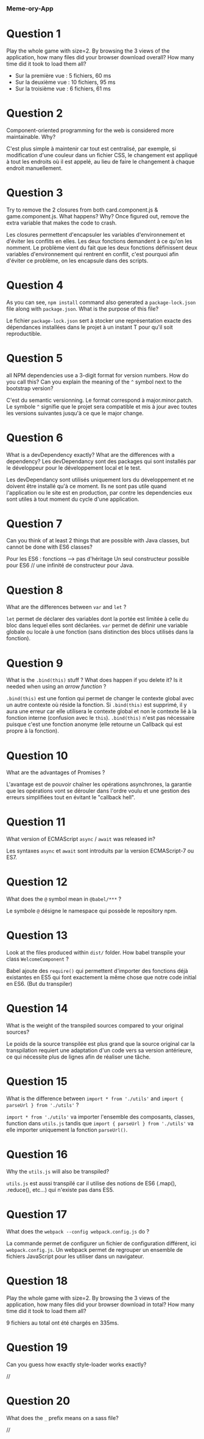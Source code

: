 ### Meme-ory-App

# Question 1
Play the whole game with size=2. By browsing the 3 views of the application, how many files did your browser download overall? How many time did it took to load them all?

* Sur la première vue : 5 fichiers, 60 ms
* Sur la deuxième vue : 10 fichiers, 95 ms
* Sur la troisième vue : 6 fichiers, 61 ms

# Question 2
Component-oriented programming for the web is considered more maintainable. Why?

C'est plus simple à maintenir car tout est centralisé, par exemple, si modification d'une couleur dans un fichier CSS, le changement est appliqué à tout les endroits où il est appelé, au lieu de faire le changement à chaque endroit manuellement.

# Question 3
Try to remove the 2 closures from both card.component.js & game.component.js. What happens? Why?
Once figured out, remove the extra variable that makes the code to crash.

Les closures permettent d'encapsuler les variables d'environnement et d'éviter les conflits en elles.
Les deux fonctions demandent à ce qu'on les nomment. Le problème vient du fait que les deux fonctions définissent deux variables d'environnement qui rentrent en conflit, c'est pourquoi afin d'éviter ce problème, on les encapsule dans des scripts.

# Question 4
As you can see, `npm install` command also generated a `package-lock.json` file along with `package.json`. What is the purpose of this file?

Le fichier `package-lock.json` sert à stocker une représentation exacte des dépendances installées dans le projet à un instant T pour qu'il soit reproductible.

# Question 5
all NPM dependencies use a 3-digit format for version numbers. How do you call this? Can you explain the meaning of the `^` symbol next to the bootstrap version?

C'est du semantic versionning. Le format correspond à major.minor.patch. Le symbole `^` signifie que le projet sera compatible et mis à jour avec toutes les versions suivantes jusqu'à ce que le major change.

# Question 6
What is a devDependency exactly? What are the differences with a dependency?
Les devDependancy sont des packages qui sont installés par le développeur pour le développement local et le test.

Les devDependancy sont utilisés uniquement lors du développement et ne doivent être installé qu'à ce moment. Ils ne sont pas utile quand l'application ou le site est en production, par contre les dependencies eux sont utiles à tout moment du cycle d'une application.

# Question 7
Can you think of at least 2 things that are possible with Java classes, but cannot be done with ES6 classes?

Pour les ES6 : fonctions --> pas d'héritage
Un seul constructeur possible pour ES6 // une infinité de constructeur pour Java.

# Question 8
What are the differences between `var` and `let` ?

`let` permet de déclarer des variables dont la portée est limitée à celle du bloc dans lequel elles sont déclarées. `var` permet de définir une variable globale ou locale à une fonction (sans distinction des blocs utilisés dans la fonction).

# Question 9
What is the `.bind(this)` stuff ? What does happen if you delete it? Is it needed when using an *arrow function* ?

`.bind(this)` est une fontion qui permet de changer le contexte global avec un autre contexte où réside la fonction. Si `.bind(this)` est supprimé, il y aura une erreur car elle utilisera le contexte global et non le contexte lié à la fonction interne (confusion avec le `this`).
`.bind(this)` n'est pas nécessaire puisque c'est une fonction anonyme (elle retourne un Callback qui est propre à la fonction).

# Question 10
What are the advantages of Promises ?

L'avantage est de pouvoir chaîner les opérations asynchrones, la garantie que les opérations vont se dérouler dans l'ordre voulu et une gestion des erreurs simplifiées tout en évitant le "callback hell".

# Question 11
What version of ECMAScript `async` / `await` was released in?

Les syntaxes `async` et `await` sont introduits par la version ECMAScript-7 ou ES7.

# Question 12
What does the `@` symbol mean in `@babel/***` ?

Le symbole `@` désigne le namespace qui possède le repository npm.

# Question 13
Look at the files produced within `dist/` folder. How babel transpile your class `WelcomeComponent` ?

Babel ajoute des `require()` qui permettent d'importer des fonctions déjà existantes en ES5 qui font exactement la même chose que notre code initial en ES6. (But du transpiler)

# Question 14
What is the weight of the transpiled sources compared to your original sources?

Le poids de la source transpilée est plus grand que la source original car la transpilation requiert une adaptation d'un code vers sa version antérieure, ce qui nécessite plus de lignes afin de réaliser une tâche.

# Question 15
What is the difference between `import * from './utils'` and `import { parseUrl } from './utils'` ?

`import * from './utils'` va importer l'ensemble des composants, classes, function dans `utils.js` tandis que `import { parseUrl } from './utils'` va elle importer uniquement la fonction `parseUrl()`.

# Question 16
Why the `utils.js` will also be transpiled?

`utils.js` est aussi transpilé car il utilise des notions de ES6 (.map(), .reduce(), etc...) qui n'existe pas dans ES5.

# Question 17
What does the `webpack --config webpack.config.js` do ?

La commande permet de configurer un fichier de configuration différent, ici `webpack.config.js`. Un webpack permet de regrouper un ensemble de fichiers JavaScript pour les utiliser dans un navigateur.

# Question 18
Play the whole game with size=2. By browsing the 3 views of the application, how many files did your browser download in total? How many time did it took to load them all?

9 fichiers au total ont été chargés en 335ms.

# Question 19
Can you guess how exactly style-loader works exactly?

//

# Question 20
What does the `_` prefix means on a sass file?

//
